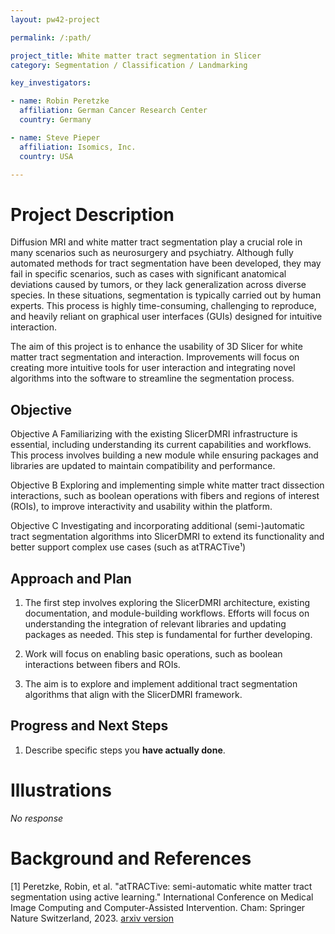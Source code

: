 ```yaml
---
layout: pw42-project

permalink: /:path/

project_title: White matter tract segmentation in Slicer
category: Segmentation / Classification / Landmarking

key_investigators:

- name: Robin Peretzke
  affiliation: German Cancer Research Center
  country: Germany

- name: Steve Pieper
  affiliation: Isomics, Inc.
  country: USA

---
```


# Project Description

<!-- Add a short paragraph describing the project. -->


Diffusion MRI and white matter tract segmentation play a crucial role in many scenarios such as neurosurgery and psychiatry. Although fully automated methods for tract segmentation have been developed, they may fail in specific scenarios, such as cases with significant anatomical deviations caused by tumors, or they lack generalization across diverse species. In these situations, segmentation is typically carried out by human experts. This process is highly time-consuming, challenging to reproduce, and heavily reliant on graphical user interfaces (GUIs) designed for intuitive interaction.

The aim of this project is to enhance the usability of 3D Slicer for white matter tract segmentation and interaction. Improvements will focus on creating more intuitive tools for user interaction and integrating novel algorithms into the software to streamline the segmentation process.



## Objective

<!-- Describe here WHAT you would like to achieve (what you will have as end result). -->


Objective A
Familiarizing with the existing SlicerDMRI infrastructure is essential, including understanding its current capabilities and workflows. This process involves building a new module while ensuring packages and libraries are updated to maintain compatibility and performance.

Objective B
Exploring and implementing simple white matter tract dissection interactions, such as boolean operations with fibers and regions of interest (ROIs), to improve interactivity and usability within the platform.

Objective C
Investigating and incorporating additional (semi-)automatic tract segmentation algorithms into SlicerDMRI to extend its functionality and better support complex use cases (such as atTRACTive¹)





## Approach and Plan

<!-- Describe here HOW you would like to achieve the objectives stated above. -->


1. The first step involves exploring the SlicerDMRI architecture, existing documentation, and module-building workflows. Efforts will focus on understanding the integration of relevant libraries and updating packages as needed. This step is fundamental for further developing.

2. Work will focus on enabling basic operations, such as boolean interactions between fibers and ROIs. 

3. The aim is to explore and implement additional tract segmentation algorithms that align with the SlicerDMRI framework.




## Progress and Next Steps

<!-- Update this section as you make progress, describing of what you have ACTUALLY DONE.
     If there are specific steps that you could not complete then you can describe them here, too. -->


1. Describe specific steps you **have actually done**.




# Illustrations

<!-- Add pictures and links to videos that demonstrate what has been accomplished. -->


_No response_



# Background and References

<!-- If you developed any software, include link to the source code repository.
     If possible, also add links to sample data, and to any relevant publications. -->


[1] Peretzke, Robin, et al. "atTRACTive: semi-automatic white matter tract segmentation using active learning." International Conference on Medical Image Computing and Computer-Assisted Intervention. Cham: Springer Nature Switzerland, 2023. [arxiv version](https://arxiv.org/abs/2305.18905)

